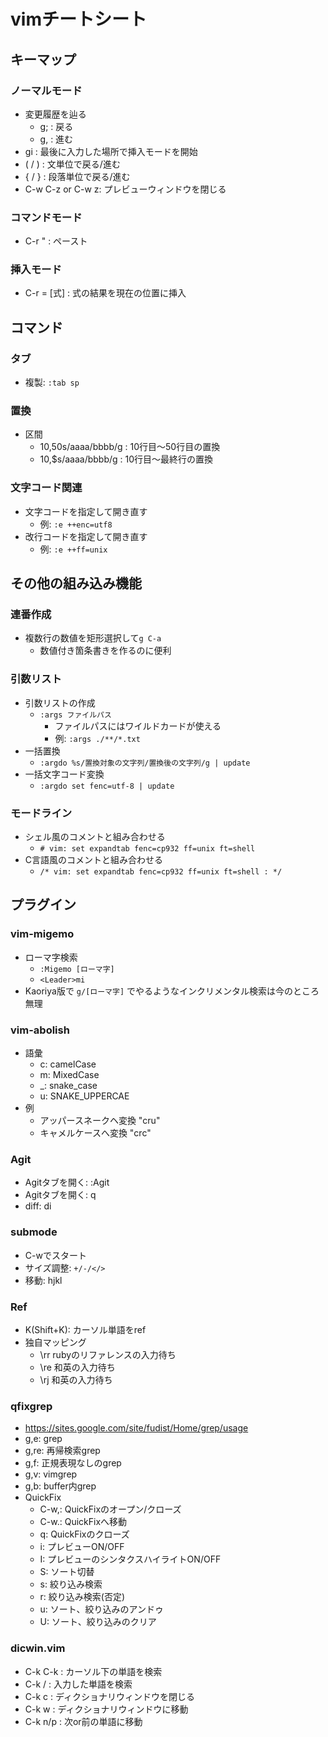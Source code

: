 # vimチートシート
## キーマップ
### ノーマルモード
- 変更履歴を辿る
	- g; : 戻る
	- g, : 進む
- gi : 最後に入力した場所で挿入モードを開始
- ( / ) : 文単位で戻る/進む
- { / } : 段落単位で戻る/進む
- C-w C-z or C-w z: プレビューウィンドウを閉じる
### コマンドモード
- C-r " : ペースト
### 挿入モード
- C-r = [式] : 式の結果を現在の位置に挿入

## コマンド
### タブ
- 複製: `:tab sp`
### 置換
- 区間
	- 10,50s/aaaa/bbbb/g : 10行目～50行目の置換
	- 10,$s/aaaa/bbbb/g : 10行目～最終行の置換
### 文字コード関連
- 文字コードを指定して開き直す
	- 例: `:e ++enc=utf8`
- 改行コードを指定して開き直す
	- 例: `:e ++ff=unix`

## その他の組み込み機能
### 連番作成
- 複数行の数値を矩形選択して`g C-a`
    - 数値付き箇条書きを作るのに便利

### 引数リスト
- 引数リストの作成
	- `:args ファイルパス`
		- ファイルパスにはワイルドカードが使える
		- 例: `:args ./**/*.txt`
- 一括置換
	- `:argdo %s/置換対象の文字列/置換後の文字列/g | update`
- 一括文字コード変換
	- `:argdo set fenc=utf-8 | update`
### モードライン
- シェル風のコメントと組み合わせる
	- `# vim: set expandtab fenc=cp932 ff=unix ft=shell`
- C言語風のコメントと組み合わせる
	- `/* vim: set expandtab fenc=cp932 ff=unix ft=shell : */`

## プラグイン
### vim-migemo
- ローマ字検索
	- `:Migemo [ローマ字]`
	- `<Leader>mi`
- Kaoriya版で `g/[ローマ字]` でやるようなインクリメンタル検索は今のところ無理

### vim-abolish
- 語彙
	- c: camelCase
	- m: MixedCase
	- _: snake_case
	- u: SNAKE_UPPERCAE
- 例
	- アッパースネークヘ変換 "cru"
	- キャメルケースへ変換 "crc"

### Agit
- Agitタブを開く: :Agit
- Agitタブを開く: q
- diff: di

### submode
- C-wでスタート
- サイズ調整: `+/-/</>`
- 移動: hjkl

### Ref
- K(Shift+K): カーソル単語をref
- 独自マッピング
	- \rr rubyのリファレンスの入力待ち
	- \re 和英の入力待ち
	- \rj 和英の入力待ち

### qfixgrep
- https://sites.google.com/site/fudist/Home/grep/usage
- g,e: grep
- g,re: 再帰検索grep
- g,f: 正規表現なしのgrep
- g,v: vimgrep
- g,b: buffer内grep
- QuickFix
	- C-w,: QuickFixのオープン/クローズ
	- C-w.: QuickFixへ移動
	- q: QuickFixのクローズ
	- i: プレビューON/OFF
	- I: プレビューのシンタクスハイライトON/OFF
	- S: ソート切替
	- s: 絞り込み検索
	- r: 絞り込み検索(否定)
	- u: ソート、絞り込みのアンドゥ
	- U: ソート、絞り込みのクリア

### dicwin.vim
- C-k C-k : カーソル下の単語を検索
- C-k /   : 入力した単語を検索
- C-k c   : ディクショナリウィンドウを閉じる
- C-k w   : ディクショナリウィンドウに移動
- C-k n/p : 次or前の単語に移動

